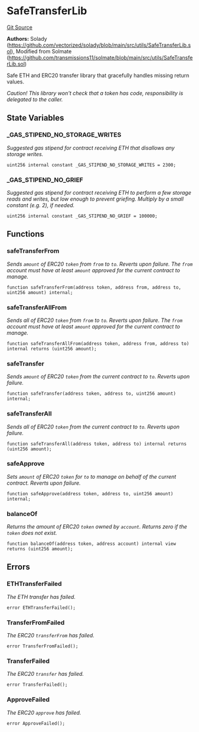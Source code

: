 # SafeTransferLib
[Git Source](https://github.com/bob-collective/bob/blob/a2d50b71441518de135cd83845410eb07966908d/src/paymasters/AccountAbstraction/SafeTransferLib.sol)

**Authors:**
Solady (https://github.com/vectorized/solady/blob/main/src/utils/SafeTransferLib.sol), Modified from Solmate (https://github.com/transmissions11/solmate/blob/main/src/utils/SafeTransferLib.sol)

Safe ETH and ERC20 transfer library that gracefully handles missing return values.

*Caution! This library won't check that a token has code, responsibility is delegated to the caller.*


## State Variables
### _GAS_STIPEND_NO_STORAGE_WRITES
*Suggested gas stipend for contract receiving ETH
that disallows any storage writes.*


```solidity
uint256 internal constant _GAS_STIPEND_NO_STORAGE_WRITES = 2300;
```


### _GAS_STIPEND_NO_GRIEF
*Suggested gas stipend for contract receiving ETH to perform a few
storage reads and writes, but low enough to prevent griefing.
Multiply by a small constant (e.g. 2), if needed.*


```solidity
uint256 internal constant _GAS_STIPEND_NO_GRIEF = 100000;
```


## Functions
### safeTransferFrom

*Sends `amount` of ERC20 `token` from `from` to `to`.
Reverts upon failure.
The `from` account must have at least `amount` approved for
the current contract to manage.*


```solidity
function safeTransferFrom(address token, address from, address to, uint256 amount) internal;
```

### safeTransferAllFrom

*Sends all of ERC20 `token` from `from` to `to`.
Reverts upon failure.
The `from` account must have at least `amount` approved for
the current contract to manage.*


```solidity
function safeTransferAllFrom(address token, address from, address to) internal returns (uint256 amount);
```

### safeTransfer

*Sends `amount` of ERC20 `token` from the current contract to `to`.
Reverts upon failure.*


```solidity
function safeTransfer(address token, address to, uint256 amount) internal;
```

### safeTransferAll

*Sends all of ERC20 `token` from the current contract to `to`.
Reverts upon failure.*


```solidity
function safeTransferAll(address token, address to) internal returns (uint256 amount);
```

### safeApprove

*Sets `amount` of ERC20 `token` for `to` to manage on behalf of the current contract.
Reverts upon failure.*


```solidity
function safeApprove(address token, address to, uint256 amount) internal;
```

### balanceOf

*Returns the amount of ERC20 `token` owned by `account`.
Returns zero if the `token` does not exist.*


```solidity
function balanceOf(address token, address account) internal view returns (uint256 amount);
```

## Errors
### ETHTransferFailed
*The ETH transfer has failed.*


```solidity
error ETHTransferFailed();
```

### TransferFromFailed
*The ERC20 `transferFrom` has failed.*


```solidity
error TransferFromFailed();
```

### TransferFailed
*The ERC20 `transfer` has failed.*


```solidity
error TransferFailed();
```

### ApproveFailed
*The ERC20 `approve` has failed.*


```solidity
error ApproveFailed();
```

